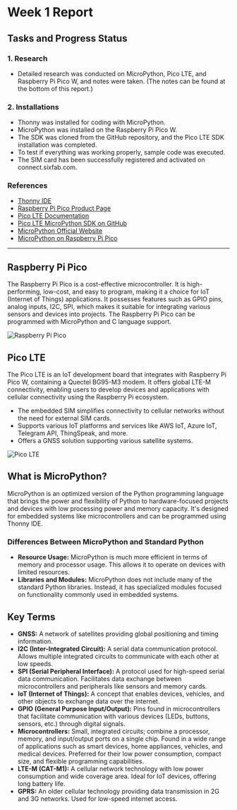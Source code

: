 # Week 1 Report

## Tasks and Progress Status

### 1. Research
- Detailed research was conducted on MicroPython, Pico LTE, and Raspberry Pi Pico W, and notes were taken. (The notes can be found at the bottom of this report.)

### 2. Installations
- Thonny was installed for coding with MicroPython.
- MicroPython was installed on the Raspberry Pi Pico W.
- The SDK was cloned from the GitHub repository, and the Pico LTE SDK installation was completed.
- To test if everything was working properly, sample code was executed.
- The SIM card has been successfully registered and activated on connect.sixfab.com.

### References

- [Thonny IDE](https://thonny.org/)
- [Raspberry Pi Pico Product Page](https://www.raspberrypi.com/products/raspberry-pi-pico/)
- [Pico LTE Documentation](https://docs.sixfab.com/docs/sixfab-pico-lte-documentation)
- [Pico LTE MicroPython SDK on GitHub](https://github.com/sixfab/pico_lte_micropython-sdk)
- [MicroPython Official Website](https://micropython.org/)
- [MicroPython on Raspberry Pi Pico](https://www.raspberrypi.com/documentation/microcontrollers/micropython.html)


---

## Raspberry Pi Pico

The Raspberry Pi Pico is a cost-effective microcontroller. It is high-performing, low-cost, and easy to program, making it a choice for IoT (Internet of Things) applications. It possesses features such as GPIO pins, analog inputs, I2C, SPI, which makes it suitable for integrating various sensors and devices into projects. The Raspberry Pi Pico can be programmed with MicroPython and C language support.

![Raspberry Pi Pico](https://market.samm.com/raspberry-pi-pico-raspberry-pi-modeller-raspberry-pi-2607-10-B.jpg)

## Pico LTE

The Pico LTE is an IoT development board that integrates with Raspberry Pi Pico W, containing a Quectel BG95-M3 modem. It offers global LTE-M connectivity, enabling users to develop devices and applications with cellular connectivity using the Raspberry Pi ecosystem.


-  The embedded SIM simplifies connectivity to cellular networks without the need for external SIM cards.
-  Supports various IoT platforms and services like AWS IoT, Azure IoT, Telegram API, ThingSpeak, and more.
-  Offers a GNSS solution supporting various satellite systems.

![Pico LTE](https://m.media-amazon.com/images/I/71+ReKrpytL.jpg)

## What is MicroPython?

MicroPython is an optimized version of the Python programming    language that brings the power and flexibility of Python to hardware-focused projects and devices with low processing power and memory capacity. It's designed for embedded systems like microcontrollers and can be programmed using Thonny IDE.

### Differences Between MicroPython and Standard Python

- **Resource Usage:** MicroPython is much more efficient in terms of memory and processor usage. This allows it to operate on devices with limited resources.
- **Libraries and Modules:** MicroPython does not include many of the standard Python libraries. Instead, it has specialized modules focused on functionality commonly used in embedded systems.


## Key Terms
- **GNSS:** A network of satellites providing global positioning and timing information.
- **I2C (Inter-Integrated Circuit):** A serial data communication protocol. Allows multiple integrated circuits to communicate with each other at low speeds.
- **SPI (Serial Peripheral Interface):** A protocol used for high-speed serial data communication. Facilitates data exchange between microcontrollers and peripherals like sensors and memory cards.
- **IoT (Internet of Things):** A concept that enables devices, vehicles, and other objects to exchange data over the internet.
- **GPIO (General Purpose Input/Output):** Pins found in microcontrollers that facilitate communication with various devices (LEDs, buttons, sensors, etc.) through digital signals.
- **Microcontrollers:** Small, integrated circuits; combine a processor, memory, and input/output ports on a single chip. Found in a wide range of applications such as smart devices, home appliances, vehicles, and medical devices. Preferred for their low power consumption, compact size, and flexible programming capabilities.
- **LTE-M (CAT-M1):** A cellular network technology with low power consumption and wide coverage area. Ideal for IoT devices, offering long battery life.
- **GPRS:** An older cellular technology providing data transmission in 2G and 3G networks. Used for low-speed internet access.
